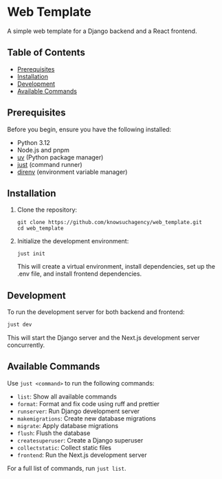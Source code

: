 # Web Template

A simple web template for a Django backend and a React frontend.

## Table of Contents
- [Prerequisites](#prerequisites)
- [Installation](#installation)
- [Development](#development)
- [Available Commands](#available-commands)

## Prerequisites

Before you begin, ensure you have the following installed:
- Python 3.12
- Node.js and pnpm
- [uv](https://github.com/astral-sh/uv) (Python package manager)
- [just](https://github.com/casey/just) (command runner)
- [direnv](https://direnv.net/) (environment variable manager)

## Installation

1. Clone the repository:
   ```
   git clone https://github.com/knowsuchagency/web_template.git
   cd web_template
   ```

2. Initialize the development environment:
   ```
   just init
   ```
   This will create a virtual environment, install dependencies, set up the .env file, and install frontend dependencies.

## Development

To run the development server for both backend and frontend:

```bash
just dev
```

This will start the Django server and the Next.js development server concurrently.

## Available Commands

Use `just <command>` to run the following commands:

- `list`: Show all available commands
- `format`: Format and fix code using ruff and prettier
- `runserver`: Run Django development server
- `makemigrations`: Create new database migrations
- `migrate`: Apply database migrations
- `flush`: Flush the database
- `createsuperuser`: Create a Django superuser
- `collectstatic`: Collect static files
- `frontend`: Run the Next.js development server

For a full list of commands, run `just list`.
